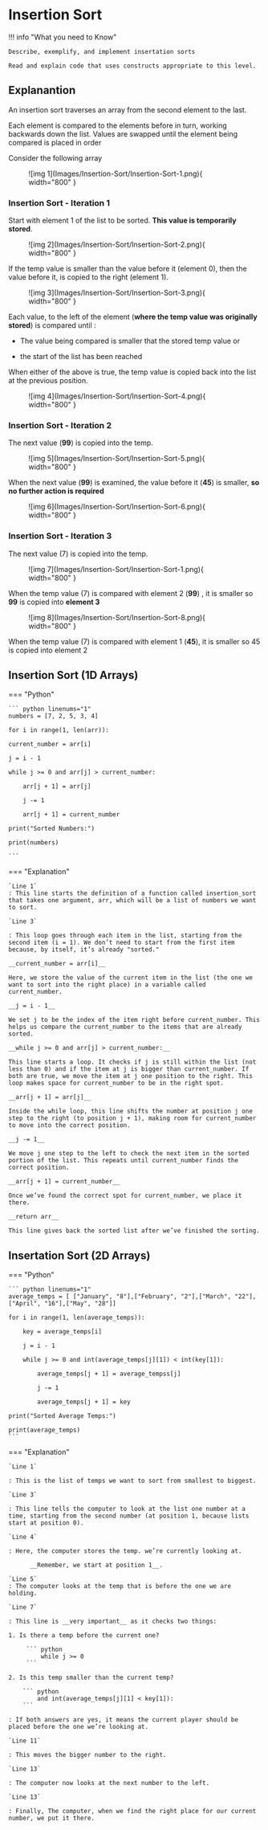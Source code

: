 # Insertion Sort

!!! info "What you need to Know"

	Describe, exemplify, and implement insertation sorts
	
	Read and explain code that uses constructs appropriate to this level.

## Explanantion

An insertion sort traverses an array from the second element to the last. 

Each element is compared to the elements before in turn, working backwards down the list.  Values are swapped until the element being compared is placed in order

Consider the following  array

<figure markdown="span">
  ![img 1](Images/Insertion-Sort/Insertion-Sort-1.png){ width="800" }
</figure>

### Insertion Sort - Iteration 1

Start with element 1 of the list to be sorted.  __This value is temporarily stored__.

<figure markdown="span">
  ![img 2](Images/Insertion-Sort/Insertion-Sort-2.png){ width="800" }
</figure>

If the temp value is smaller than the value before it (element 0), then the value before it, is copied to the right (element 1).

<figure markdown="span">
  ![img 3](Images/Insertion-Sort/Insertion-Sort-3.png){ width="800" }
</figure>


Each value, to the left of the element (__where the temp value was originally stored__) is compared until :

* The value being compared is smaller that the stored temp value or 
 
* the start of the list has been reached

When either of the above is true, the temp value is copied back into the list at the previous position.

<figure markdown="span">
  ![img 4](Images/Insertion-Sort/Insertion-Sort-4.png){ width="800" }
</figure>

### Insertion Sort - Iteration 2

The next value (__99__) is copied into the temp.

<figure markdown="span">
  ![img 5](Images/Insertion-Sort/Insertion-Sort-5.png){ width="800" }
</figure>

When the next value (__99__) is examined, the value before it (__45__) is smaller, __so no further action is required__

<figure markdown="span">
  ![img 6](Images/Insertion-Sort/Insertion-Sort-6.png){ width="800" }
</figure>

### Insertion Sort - Iteration 3

The next value (7) is copied into the temp.

<figure markdown="span">
  ![img 7](Images/Insertion-Sort/Insertion-Sort-1.png){ width="800" }
</figure>

When the temp value (7) is compared with element 2 (__99__) , it is smaller so __99__ is copied into __element 3__

<figure markdown="span">
  ![img 8](Images/Insertion-Sort/Insertion-Sort-8.png){ width="800" }
</figure>

When the temp value (7) is compared with element 1 (__45__), it is smaller so 45 is copied into element 2

## Insertion Sort (1D Arrays)

=== "Python"

    ``` python linenums="1"
    numbers = [7, 2, 5, 3, 4]

    for i in range(1, len(arr)):
		
	current_number = arr[i]
		
	j = i - 1
	
	while j >= 0 and arr[j] > current_number:
  
		arr[j + 1] = arr[j]
   
		j -= 1

		arr[j + 1] = current_number
   
    print("Sorted Numbers:")
	
    print(numbers)
 
    ```

=== "Explanation"

	`Line 1`
	: This line starts the definition of a function called insertion_sort that takes one argument, arr, which will be a list of numbers we want to sort.
	
	`Line 3`
 
	: This loop goes through each item in the list, starting from the second item (i = 1). We don’t need to start from the first item because, by itself, it’s already "sorted."
	
	__current_number = arr[i]__
 
	Here, we store the value of the current item in the list (the one we want to sort into the right place) in a variable called current_number.
	
	__j = i - 1__
 
	We set j to be the index of the item right before current_number. This helps us compare the current_number to the items that are already sorted.
	
	__while j >= 0 and arr[j] > current_number:__
 
	This line starts a loop. It checks if j is still within the list (not less than 0) and if the item at j is bigger than current_number. If both are true, we move the item at j one position to the right. This loop makes space for current_number to be in the right spot.
	
	__arr[j + 1] = arr[j]__
 
	Inside the while loop, this line shifts the number at position j one step to the right (to position j + 1), making room for current_number to move into the correct position.
	
	__j -= 1__
 
	We move j one step to the left to check the next item in the sorted portion of the list. This repeats until current_number finds the correct position.
	
	__arr[j + 1] = current_number__
 
	Once we’ve found the correct spot for current_number, we place it there.
	
	__return arr__
 
	This line gives back the sorted list after we’ve finished the sorting.

## Insertation Sort (2D Arrays)

=== "Python"

    ``` python linenums="1"
	average_temps = [ ["January", "8"],["February", "2"],["March", "22"],["April", "16"],["May", "28"]]
	
	for i in range(1, len(average_temps)):
 
	    key = average_temps[i]
     
	    j = i - 1
	
		while j >= 0 and int(average_temps[j][1]) < int(key[1]):
  
		    average_temps[j + 1] = average_tempss[j]
      
		    j -= 1
      
		    average_temps[j + 1] = key
	 
	print("Sorted Average Temps:")
 
	print(average_temps)
    ```

=== "Explanation"
 
	`Line 1` 
 
 	: This is the list of temps we want to sort from smallest to biggest. 

 	`Line 3`
  
  	: This line tells the computer to look at the list one number at a time, starting from the second number (at position 1, because lists start at position 0). 

  	`Line 4`
   
   	: Here, the computer stores the temp. we’re currently looking at. 
    	  
          __Remember, we start at position 1__.

   	`Line 5`
	: The computer looks at the temp that is before the one we are holding.

	`Line 7`
 
 	: This line is __very important__ as it checks two things:
	
	1. Is there a temp before the current one?

         ``` python
     	     while j >= 0
         ```
	
	2. Is this temp smaller than the current temp? 
	
        ``` python
     	    and int(average_temps[j][1] < key[1]):
        ```
    
	: If both answers are yes, it means the current player should be placed before the one we’re looking at. 

 	`Line 11`
  	
   	: This moves the bigger number to the right.

  	`Line 13`
   
   	: The computer now looks at the next number to the left.
 
 	`Line 13`
  	
   	: Finally, The computer, when we find the right place for our current number, we put it there.
 
 

	

